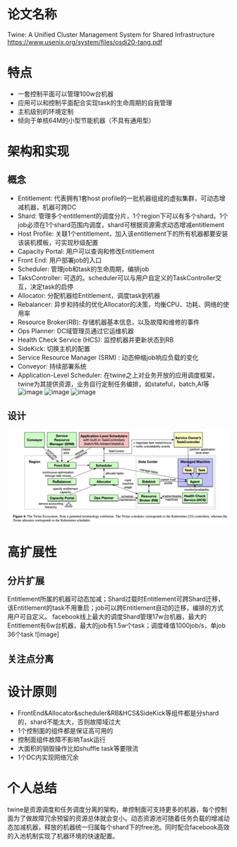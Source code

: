 # 论文名称
Twine: A Unified Cluster Management System for Shared Infrastructure
https://www.usenix.org/system/files/osdi20-tang.pdf

# 特点
* 一套控制平面可以管理100w台机器
* 应用可以和控制平面配合实现task的生命周期的自我管理
* 主机级别的环境定制
* 倾向于单核64M的小型节能机器（不具有通用型）

# 架构和实现
## 概念
* Entitlement: 代表拥有1套host profile的一批机器组成的虚拟集群，可动态增减机器，机器可跨DC
* Shard: 管理多个entitlement的调度分片，1个region下可以有多个shard。1个job必须在1个shard范围内调度，shard可根据资源需求动态增减entitlement
* Host Profile: 关联1个entitlement，加入该entitlement下的所有机器都要安装该装机模板，可实现秒级配置
* Capacity Portal: 用户可以查询和修改Entitlement
* Front End: 用户部署job的入口
* Scheduler: 管理job和task的生命周期，编排job
* TaksController: 可选的。scheduler可以与用户自定义的TaskController交互，决定task的启停
* Allocator: 分配机器给Entitlement，调度task到机器
* Rebalancer: 异步和持续的优化Allocator的决策，均衡CPU、功耗、网络的使用率
* Resource Broker(RB): 存储机器基本信息，以及故障和维修的事件
* Ops Planner: DC域管理员通过它运维机器
* Health Check Service (HCS): 监控机器并更新状态到RB
* SideKick: 切换主机的配置
* Service Resource Manager (SRM) : 动态伸缩job响应负载的变化
* Conveyor: 持续部署系统
* Application-Level Scheduler: 在twine之上对业务开放的应用调度框架，twine为其提供资源，业务自行定制任务编排，如stateful，batch,AI等
![image](https://user-images.githubusercontent.com/10750904/156516453-ea00495c-2641-48dd-b89d-cd20536fa9a4.png)
![image](https://user-images.githubusercontent.com/10750904/156517334-67d0164a-c77f-41f6-bd55-fcb0cf50f744.png)
![image](https://user-images.githubusercontent.com/10750904/156517419-ddf265e5-5b72-4a47-83c0-6cf6ffa5dff4.png)

## 设计
![image](https://github.com/1032120121/paper/blob/main/%E6%88%AA%E5%B1%8F2022-03-03%2015.51.44.png)

# 高扩展性
## 分片扩展
Entitlement所属的机器可动态加减；Shard过载时Entitlement可跨Shard迁移，该Entitlement的task不用重启；job可以跨Entitlement自动的迁移，编排的方式用户可自定义。
facebook线上最大的调度Shard管理17w台机器，最大的Entitlement有6w台机器，最大的job有1.5w个task；调度峰值1000job/s，单job 36个task
![image]

## 关注点分离

# 设计原则
* FrontEnd&Allocator&scheduler&RB&HCS&SideKick等组件都是分shard的，shard不能太大，否则故障域过大
* 1个控制面的组件都是保证高可用的
* 控制面组件故障不影响Task运行
* 大面积的销毁操作比如shuffle task等要限流
* 1个DC内实现网络冗余

# 个人总结
twine是资源调度和任务调度分离的架构，单控制面可支持更多的机器，每个控制面为了做故障冗余预留的资源总体就会变小。动态资源池可随着任务负载的增减动态加减机器，释放的机器统一归属每个shard下的free池。同时配合facebook高效的入池机制实现了机器环境的快速配置。
